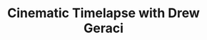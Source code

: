 ---
layout: course
title: Cinematic Timelapse with Drew Geraci
educator: Drew Geraci
image: /assets/images/courses/cinematic-timelapse-drew-geraci.jpg
course_url: https://www.mzed.com/courses/cinematic-timelapse-drew-geraci
description: Master the art of cinematic timelapse with expert Drew Geraci. Learn camera setup, composition, post-production, and creating day-to-night transitions.
lessons: 15
runtime: 3h 24m
position: 18
topics: photography
show_stats: true
show_pricing: true
--- 